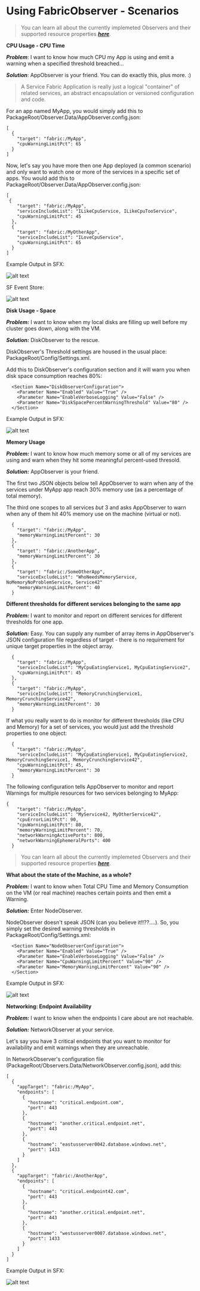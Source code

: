 # Using FabricObserver - Scenarios


> You can learn all about the currently implemeted Observers and their supported resource properties [***here***](/Documentation/Observers.md). 


**CPU Usage - CPU Time**  


***Problem***: I want to know how much CPU my App is using and emit a warning when a specified threshold breached... 

***Solution***: AppObserver is your friend. You can do exactly this, plus more. :)  

> A Service Fabric Application is really just a logical "container" of related services, an abstract encapsulation or versioned configuration and code.

For an app named MyApp, you would simply add this to PackageRoot/Observer.Data/AppObserver.config.json:  

``` 
[
  {
    "target": "fabric:/MyApp",
    "cpuWarningLimitPct": 65
  }
]
```

Now, let's say you have more then one App deployed (a common scenario) and only want to watch one or more of the services in a specific set of apps. 
You would add this to PackageRoot/Observer.Data/AppObserver.config.json:

``` 
[
 {
    "target": "fabric:/MyApp",
    "serviceIncludeList": "ILikeCpuService, ILikeCpuTooService",
    "cpuWarningLimitPct": 45
  },
  {
    "target": "fabric:/MyOtherApp",
    "serviceIncludeList": "ILoveCpuService",
    "cpuWarningLimitPct": 65
  }
]
```

Example Output in SFX: 


![alt text](/Documentation/Images/AppCpuWarningDescription.jpg "Logo Title Text 1")  


SF Event Store:  


![alt text](/Documentation/Images/CpuWarnEventsClear.jpg "Logo Title Text 1")  



**Disk Usage - Space**  

***Problem:*** I want to know when my local disks are filling up well before my cluster goes down, along with the VM.

***Solution:*** DiskObserver to the rescue. 

DiskObserver's Threshold settings are housed in the usual place: PackageRoot/Config/Settings.xml.

Add this to DiskObserver's configuration section and it will warn you when disk space consumption reaches 80%:

```
  <Section Name="DiskObserverConfiguration">
    <Parameter Name="Enabled" Value="True" />
    <Parameter Name="EnableVerboseLogging" Value="False" />
    <Parameter Name="DiskSpacePercentWarningThreshold" Value="80" />
  </Section>
```  

Example Output in SFX: 

![alt text](/Documentation/Images/DiskWarnDescriptionNode.jpg "Logo Title Text 1")  


**Memory Usage** 

***Problem:*** I want to know how much memory some or all of my services are using and warn when they hit some meaningful percent-used thresold.  

***Solution:*** AppObserver is your friend.  

The first two JSON objects below tell AppObserver to warn when any of the services under MyApp app reach 30% memory use (as a percentage of total memory). 
 
The third one scopes to all services _but_ 3 and asks AppObserver to warn when any of them hit 40% memory use on the machine (virtual or not).

```
  {
    "target": "fabric:/MyApp",
    "memoryWarningLimitPercent": 30
  },
  {
    "target": "fabric:/AnotherApp",
    "memoryWarningLimitPercent": 30
  },
  {
    "target": "fabric:/SomeOtherApp",
    "serviceExcludeList": "WhoNeedsMemoryService, NoMemoryNoProblemService, Service42"
    "memoryWarningLimitPercent": 40
  }
```   


**Different thresholds for different services belonging to the same app**  

***Problem:*** I want to monitor and report on different services for different thresholds 
for one app.  

***Solution:*** Easy. You can supply any number of array items in AppObserver's JSON configuration file
regardless of target - there is no requirement for unique target properties in the object array. 

```
  {
    "target": "fabric:/MyApp",
    "serviceIncludeList": "MyCpuEatingService1, MyCpuEatingService2",
    "cpuWarningLimitPct": 45
  },
  {
    "target": "fabric:/MyApp",
    "serviceIncludeList": "MemoryCrunchingService1, MemoryCrunchingService42",
    "memoryWarningLimitPercent": 30
  }
```


If what you really want to do is monitor for different thresholds (like CPU and Memory) for a set of services, you would
just add the threshold properties to one object: 

```
  {
    "target": "fabric:/MyApp",
    "serviceIncludeList": "MyCpuEatingService1, MyCpuEatingService2, MemoryCrunchingService1, MemoryCrunchingService42",
    "cpuWarningLimitPct": 45,
    "memoryWarningLimitPercent": 30
  }
```  

The following configuration tells AppObserver to monitor and report Warnings for multiple resources for two services belonging to MyApp:  
 

```
{
    "target": "fabric:/MyApp",
    "serviceIncludeList": "MyService42, MyOtherService42",
    "cpuErrorLimitPct": 90,
    "cpuWarningLimitPct": 80,
    "memoryWarningLimitPercent": 70,
    "networkWarningActivePorts": 800,
    "networkWarningEphemeralPorts": 400
  }
``` 

> You can learn all about the currently implemeted Observers and their supported resource properties [***here***](/Documentation/Observers.md). 



**What about the state of the Machine, as a whole?** 

***Problem:*** I want to know when Total CPU Time and Memory Consumption on the VM (or real machine)
reaches certain points and then emit a Warning.  

***Solution:*** Enter NodeObserver.  

NodeObserver doesn't speak JSON (can you believe it!!??....). So, you simply set the desired warning
thresholds in PackageRoot/Config/Settings.xml:  

```
  <Section Name="NodeObserverConfiguration">
    <Parameter Name="Enabled" Value="True" />
    <Parameter Name="EnableVerboseLogging" Value="False" />
    <Parameter Name="CpuWarningLimitPercent" Value="90" />
    <Parameter Name="MemoryWarningLimitPercent" Value="90" />
  </Section>
```  

Example Output in SFX: 

![alt text](/Documentation/Images/MemoryWarnDescriptionNode.jpg "Logo Title Text 1") 



**Networking: Endpoint Availability**  

***Problem:*** I want to know when the endpoints I care about are not reachable.  

***Solution:*** NetworkObserver at your service. 

Let's say you have 3 critical endpoints that you want to monitor for availability and emit warnings when they are unreachable. 

In NetworkObserver's configuration file (PackageRoot/Observers.Data/NetworkObserver.config.json), add this:  


```
[
  {
    "appTarget": "fabric:/MyApp",
    "endpoints": [
      {
        "hostname": "critical.endpoint.com",
        "port": 443
      },
      {
        "hostname": "another.critical.endpoint.net",
        "port": 443
      },
      {
        "hostname": "eastusserver0042.database.windows.net",
        "port": 1433
      }
    ]
  },
  {
    "appTarget": "fabric:/AnotherApp",
    "endpoints": [
      {
        "hostname": "critical.endpoint42.com",
        "port": 443
      },
      {
        "hostname": "another.critical.endpoint.net",
        "port": 443
      },
      {
        "hostname": "westusserver0007.database.windows.net",
        "port": 1433
      }
    ]
  }
]
```  

Example Output in SFX: 


![alt text](/Documentation/Images/NetworkEndpointWarningDesc.jpg "Logo Title Text 1")   
